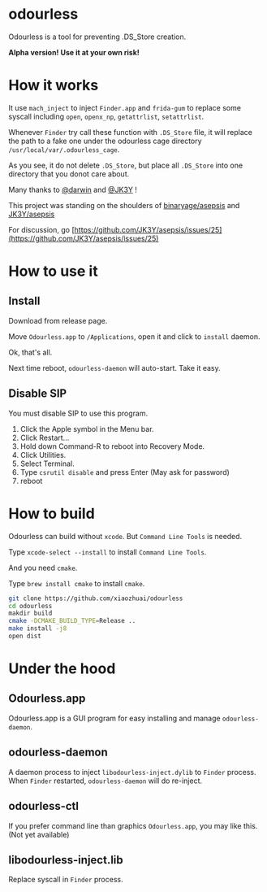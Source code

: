 # odourless

Odourless is a tool for preventing .DS_Store creation.

**Alpha version! Use it at your own risk!**

# How it works

It use `mach_inject` to inject `Finder.app` and `frida-gum` to replace some syscall including `open`, `openx_np`, `getattrlist`, `setattrlist`.

Whenever `Finder` try call these function with `.DS_Store` file, it will replace the path to a fake one under the odourless cage directory `/usr/local/var/.odourless_cage`.

As you see, it do not delete `.DS_Store`, but place all `.DS_Store` into one directory that you donot care about.

Many thanks to [@darwin](https://github.com/darwin) and [@JK3Y](https://github.com/JK3Y) !

This project was standing on the shoulders of [binaryage/asepsis](https://github.com/binaryage/asepsis) and [JK3Y/asepsis](https://github.com/JK3Y/asepsis)

For discussion, go [https://github.com/JK3Y/asepsis/issues/25](https://github.com/JK3Y/asepsis/issues/25)

# How to use it

## Install

Download from release page.

Move `Odourless.app` to `/Applications`, open it and click to `install` daemon.

Ok, that's all.

Next time reboot, `odourless-daemon` will auto-start. Take it easy.

## Disable SIP

You must disable SIP to use this program.

1. Click the Apple symbol in the Menu bar.
2. Click Restart...
3. Hold down Command-R to reboot into Recovery Mode.
4. Click Utilities.
5. Select Terminal.
6. Type `csrutil disable` and press Enter (May ask for password)
7. reboot

# How to build

Odourless can build without `xcode`. But `Command Line Tools` is needed. 

Type `xcode-select --install` to install `Command Line Tools`.

And you need `cmake`.

Type `brew install cmake` to install `cmake`.

```bash
git clone https://github.com/xiaozhuai/odourless
cd odourless
makdir build
cmake -DCMAKE_BUILD_TYPE=Release ..
make install -j8
open dist
```

# Under the hood

## Odourless.app

Odourless.app is a GUI program for easy installing and manage `odourless-daemon`.

## odourless-daemon

A daemon process to inject `libodourless-inject.dylib` to `Finder` process. 
When `Finder` restarted, `odourless-daemon` will do re-inject.

## odourless-ctl

If you prefer command line than graphics `Odourless.app`, you may like this. (Not yet available)

## libodourless-inject.lib

Replace syscall in `Finder` process.
